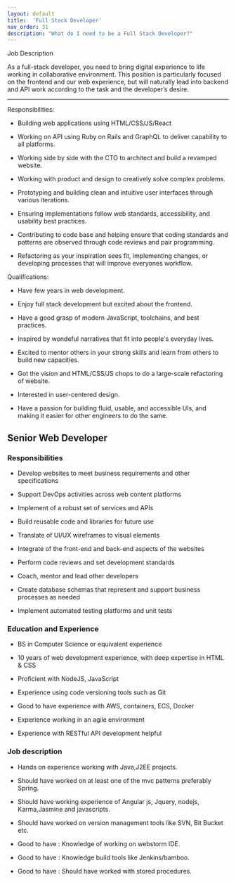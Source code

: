 ```yaml
---
layout: default
title:  'Full Stack Developer'
nav_order: 31
description: "What do I need to be a Full Stack Developer?"
---
```


Job Description

As a full-stack developer, you need to bring digital experience to life working in collaborative environment. This position is particularly focused on the frontend and our web experience, but will naturally lead into backend and API work according to the task and the developer’s desire.

---

Responsibilities:

- Building web applications using HTML/CSS/JS/React

- Working on API using Ruby on Rails and GraphQL to deliver capability to all platforms.

- Working side by side with the CTO to architect and build a revamped website.

- Working with product and design to creatively solve complex problems.

- Prototyping and building clean and intuitive user interfaces through various iterations.

- Ensuring implementations follow web standards, accessibility, and usability best practices.

- Contributing to code base and helping ensure that coding standards and patterns are observed through code reviews and pair programming.

- Refactoring as your inspiration sees fit, implementing changes, or developing processes that will improve everyones workflow.

Qualifications:

- Have few years in web development.

- Enjoy full stack development but excited about the frontend.

- Have a good grasp of modern JavaScript, toolchains, and best practices.

- Inspired by wondeful narratives that fit into people's everyday lives.

- Excited to mentor others in your strong skills and learn from others to build new capacities.

- Got the vision and HTML/CSS/JS chops to do a large-scale refactoring of website.

- Interested in user-centered design.

- Have a passion for building fluid, usable, and accessible UIs, and making it easier for other engineers to do the same.

## Senior Web Developer

### Responsibilities

- Develop websites to meet business requirements and other specifications

- Support DevOps activities across web content platforms

- Implement of a robust set of services and APIs

- Build reusable code and libraries for future use

- Translate of UI/UX wireframes to visual elements

- Integrate of the front-end and back-end aspects of the websites

- Perform code reviews and set development standards

- Coach, mentor and lead other developers

- Create database schemas that represent and support business processes as needed

- Implement automated testing platforms and unit tests

### Education and Experience

- BS in Computer Science or equivalent experience

- 10 years of web development experience, with deep expertise in HTML & CSS

- Proficient with NodeJS, JavaScript

- Experience using code versioning tools such as Git

- Good to have experience with AWS, containers, ECS, Docker

- Experience working in an agile environment

- Experience with RESTful API development helpful

### Job description

- Hands on experience working with Java,J2EE projects.

- Should have worked on at least one of the mvc patterns preferably Spring.

- Should have working experience of Angular js, Jquery, nodejs, Karma,Jasmine and javascripts.

- Should have worked on version management tools like SVN, Bit Bucket etc.

- Good to have : Knowledge of working on webstorm IDE.

- Good to have : Knowledge build tools like Jenkins/bamboo.

- Good to have : Should have worked with stored procedures.

